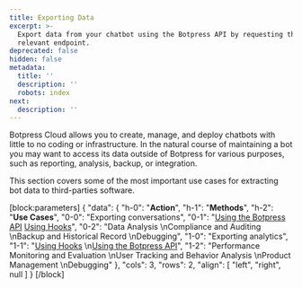 ```yaml
---
title: Exporting Data
excerpt: >-
  Export data from your chatbot using the Botpress API by requesting the
  relevant endpoint.
deprecated: false
hidden: false
metadata:
  title: ''
  description: ''
  robots: index
next:
  description: ''
---
```

Botpress Cloud allows you to create, manage, and deploy chatbots with little to no coding or infrastructure. In the natural course of maintaining a bot you may want to access its data outside of Botpress for various purposes, such as reporting, analysis, backup, or integration.

This section covers some of the most important use cases for extracting bot data to third-parties software.

[block:parameters]
{
  "data": {
    "h-0": "**Action**",
    "h-1": "**Methods**",
    "h-2": "**Use Cases**",
    "0-0": "Exporting conversations",
    "0-1": "[Using the Botpress API](./exporting-conversations/with-the-api)  [Using Hooks](./exporting-conversations/from-the-bot)",
    "0-2": "Data Analysis  \nCompliance and Auditing  \nBackup and Historical Record  \nDebugging",
    "1-0": "Exporting analytics",
    "1-1": "[Using Hooks](./exporting-analytics/from-the-bot)  \n[Using the Botpress API](./exporting-analytics/with-the-api)",
    "1-2": "Performance Monitoring and Evaluation  \nUser Tracking and Behavior Analysis  \nProduct Management  \nDebugging"
  },
  "cols": 3,
  "rows": 2,
  "align": [
    "left",
    "right",
    null
  ]
}
[/block]